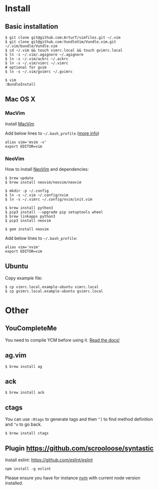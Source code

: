 # Install

## Basic installation

    $ git clone git@github.com:ArturT/vimfiles.git ~/.vim
    $ git clone git@github.com:VundleVim/Vundle.vim.git ~/.vim/bundle/Vundle.vim
    $ cd ~/.vim && touch vimrc.local && touch gvimrc.local
    $ ln -s ~/.vim/.agignore ~/.agignore
    $ ln -s ~/.vim/ackrc ~/.ackrc
    $ ln -s ~/.vim/vimrc ~/.vimrc
    # optional for gvim
    $ ln -s ~/.vim/gvimrc ~/.gvimrc

    $ vim
    :BundleInstall

## Mac OS X

### MacVim

Install [MacVim](http://code.google.com/p/macvim/)

Add below lines to `~/.bash_profile` ([more info](http://apple.stackexchange.com/questions/14299/replaced-usr-bin-vim-now-i-get-error-messages/14317#14317))

    alias vim='mvim -v'
    export EDITOR=vim

### NeoVim

How to install [NeoVim](https://github.com/neovim/neovim) and dependencies:

    $ brew update
    $ brew install neovim/neovim/neovim

    $ mkdir -p ~/.config
    $ ln -s ~/.vim ~/.config/nvim
    $ ln -s ~/.vimrc ~/.config/nvim/init.vim

    $ brew install python3
    $ pip3 install --upgrade pip setuptools wheel
    $ brew linkapps python3
    $ pip3 install neovim

    $ gem install neovim

Add below lines to `~/.bash_profile`:

    alias vim='nvim'
    export EDITOR=vim

## Ubuntu

Copy example file:

    $ cp vimrc.local.example-ubuntu vimrc.local
    $ cp gvimrc.local.example-ubuntu gvimrc.local

# Other

## YouCompleteMe

You need to compile YCM before using it. [Read the docs!](https://github.com/Valloric/YouCompleteMe)

## ag.vim

    $ brew install ag

## ack

    $ brew install ack

## ctags

You can use `:Rtags` to generate tags and then `^]` to find method definition and `^o` to go back.

    $ brew install ctags

## Plugin https://github.com/scrooloose/syntastic

Install eslint: https://github.com/eslint/eslint

`npm install -g eslint`

Please ensure you have for instance [nvm](https://github.com/creationix/nvm) with current node version installed.
